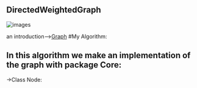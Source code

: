 ##  DirectedWeightedGraph
![images](https://user-images.githubusercontent.com/86603326/145286722-dcdbf181-97f5-4f8c-9db1-57e1cc49047b.jpg)

an introduction-->[Graph](https://en.wikipedia.org/wiki/Directed_graph)
#My Algorithm:

In this algorithm we make an implementation of the graph with
package Core:
-
->Class Node:
